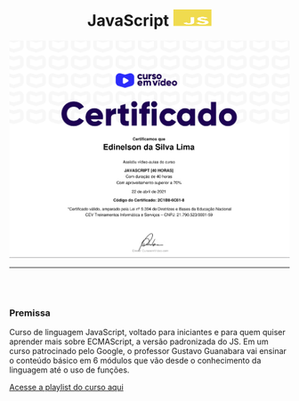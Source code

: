 <h1 align="center">JavaScript <img width="70px" height="30px" src="https://raw.githubusercontent.com/devicons/devicon/master/icons/javascript/javascript-plain.svg"/></h1>
<div align="center"> 
   <img src="./certificado.png"/>
</div>
<hr>
<br>
<br>

### Premissa
Curso de linguagem JavaScript, voltado para iniciantes e para quem quiser aprender mais sobre ECMAScript, a versão padronizada do JS. Em um curso patrocinado pelo Google, o professor Gustavo Guanabara vai ensinar o conteúdo básico em 6 módulos que vão desde o conhecimento da linguagem até o uso de funções.


<a href="https://www.youtube.com/watch?v=1-w1RfGIov4&list=PLHz_AreHm4dlsK3Nr9GVvXCbpQyHQl1o1" target="_blank">Acesse a playlist do curso aqui</a>
